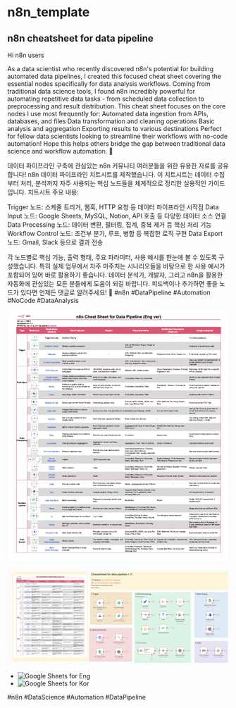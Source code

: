 # n8n_template
## n8n cheatsheet for data pipeline

Hi n8n users

As a data scientist who recently discovered n8n's potential for building automated data pipelines, I created this focused cheat sheet covering the essential nodes specifically for data analysis workflows.
Coming from traditional data science tools, I found n8n incredibly powerful for automating repetitive data tasks - from scheduled data collection to preprocessing and result distribution. This cheat sheet focuses on the core nodes I use most frequently for:
Automated data ingestion from APIs, databases, and files
Data transformation and cleaning operations
Basic analysis and aggregation
Exporting results to various destinations
Perfect for fellow data scientists looking to streamline their workflows with no-code automation!
Hope this helps others bridge the gap between traditional data science and workflow automation. 🚀



데이터 파이프라인 구축에 관심있는 n8n 커뮤니티 여러분들을 위한 유용한 자료를 공유합니다! 
n8n 데이터 파이프라인 치트시트를 제작했습니다. 이 치트시트는 데이터 수집부터 처리, 분석까지 자주 사용되는 핵심 노드들을 체계적으로 정리한 실용적인 가이드입니다.
치트시트 주요 내용:

Trigger 노드: 스케줄 트리거, 웹훅, HTTP 요청 등 데이터 파이프라인 시작점
Data Input 노드: Google Sheets, MySQL, Notion, API 호출 등 다양한 데이터 소스 연결
Data Processing 노드: 데이터 변환, 필터링, 집계, 중복 제거 등 핵심 처리 기능
Workflow Control 노드: 조건부 분기, 루프, 병합 등 복잡한 로직 구현
Data Export 노드: Gmail, Slack 등으로 결과 전송

각 노드별로 핵심 기능, 출력 형태, 주요 파라미터, 사용 예시를 한눈에 볼 수 있도록 구성했습니다. 특히 실제 업무에서 자주 마주치는 시나리오들을 바탕으로 한 사용 예시가 포함되어 있어 바로 활용하기 좋습니다.
데이터 분석가, 개발자, 그리고 n8n을 활용한 자동화에 관심있는 모든 분들에게 도움이 되길 바랍니다.
피드백이나 추가하면 좋을 노드가 있다면 언제든 댓글로 알려주세요! 🚀
#n8n #DataPipeline #Automation #NoCode #DataAnalysis


![sheetcheat_sc](https://raw.githubusercontent.com/ggplab/n8n_template/main/n8n_cheatsheet_for_datapipeline_eng.png)

![workflwo_sc](https://raw.githubusercontent.com/ggplab/n8n_template/main/workflow_for_datapipeline.png)

- ![Google Sheets for Eng](https://docs.google.com/spreadsheets/d/1enboErLA1upWs4NEI7EjbCz9oOJgIVG7BkOU_Ffz990/edit?gid=1162658664#gid=1162658664)
- ![Google Sheets for Kor](https://docs.google.com/spreadsheets/d/1enboErLA1upWs4NEI7EjbCz9oOJgIVG7BkOU_Ffz990/edit?usp=sharing)

#n8n #DataScience #Automation #DataPipeline


